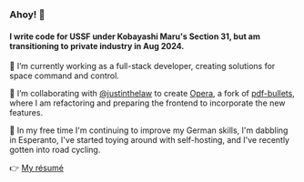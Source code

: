 ### Ahoy! 👋

#### I write code for USSF under Kobayashi Maru's Section 31, but am transitioning to private industry in Aug 2024.

🔭 I’m currently working as a full-stack developer, creating solutions for space command and control.

🤝 I’m collaborating with [@justinthelaw](https://github.com/justinthelaw) to create [Opera](https://github.com/justinthelaw/opera), a fork of [pdf-bullets](https://github.com/AF-VCD/pdf-bullets), where I am refactoring and preparing the frontend to incorporate the new features.

🌱 In my free time I'm continuing to improve my German skills, I'm dabbling in Esperanto, I've started toying around with self-hosting, and I've recently gotten into road cycling.

👉 [My résumé](https://github.com/ananaso/resume/blob/master/resume_adavidson.pdf)

<!--
---

[![Ananaso's GitHub stats](https://github-readme-stats.vercel.app/api?username=ananaso&show_icons=true&hide=stars,issues&theme=onedark)](https://github.com/anuraghazra/github-readme-stats)

[![Top Langs](https://github-readme-stats.vercel.app/api/top-langs/?username=ananaso&layout=compact&theme=onedark&exclude_repo=annDigIC)](https://github.com/anuraghazra/github-readme-stats)
-->

<!--
**ananaso/ananaso** is a ✨ _special_ ✨ repository because its `README.md` (this file) appears on your GitHub profile.

Here are some ideas to get you started:

- 🔭 I’m currently working on ...
- 🌱 I’m currently learning ...
- 👯 I’m looking to collaborate on ...
- 🤔 I’m looking for help with ...
- 💬 Ask me about ...
- 📫 How to reach me: ...
- 😄 Pronouns: ...
- ⚡ Fun fact: ...
-->
